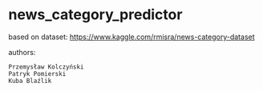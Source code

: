 # news_category_predictor

based on dataset: https://www.kaggle.com/rmisra/news-category-dataset



authors:

    Przemysław Kolczyński
    Patryk Pomierski
    Kuba Blaźlik